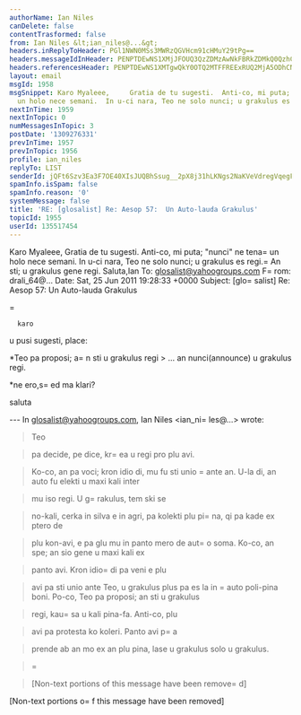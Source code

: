 ```yaml
---
authorName: Ian Niles
canDelete: false
contentTrasformed: false
from: Ian Niles &lt;ian_niles@...&gt;
headers.inReplyToHeader: PGl1NWN0MSs3MWRzQGVHcm91cHMuY29tPg==
headers.messageIdInHeader: PENPTDEwNS1XMjJFOUQ3QzZDMzAwNkFBRkZDMkQ0QzhCNTYwQHBoeC5nYmw+
headers.referencesHeader: PENPTDEwNS1XMTgwQkY0OTQ2MTFFREExRUQ2MjA5ODhCNTIwQHBoeC5nYmw+LDxpdTVjdDErNzFkc0BlR3JvdXBzLmNvbT4=
layout: email
msgId: 1958
msgSnippet: Karo Myaleee,     Gratia de tu sugesti.  Anti-co, mi puta; nunci ne tena
  un holo nece semani.  In u-ci nara, Teo ne solo nunci; u grakulus es regi.  An sti;
nextInTime: 1959
nextInTopic: 0
numMessagesInTopic: 3
postDate: '1309276331'
prevInTime: 1957
prevInTopic: 1956
profile: ian_niles
replyTo: LIST
senderId: jQFt6Szv3Ea3F7OE40XIsJUQBhSsug__2pX8j31hLKNgs2NaKVeVdregVqegF1gvGWEW_05HmJk26rcfiTRQQHk2gCVdjRtU
spamInfo.isSpam: false
spamInfo.reason: '0'
systemMessage: false
title: 'RE: [glosalist] Re: Aesop 57:  Un Auto-lauda Grakulus'
topicId: 1955
userId: 135517454
---
```



Karo Myaleee,     Gratia de tu sugesti.  Anti-co, mi puta; "nunci" ne tena=
 un holo nece semani.  In u-ci nara, Teo ne solo nunci; u grakulus es regi.=
  An sti; u grakulus gene regi. Saluta,Ian
 To: glosalist@yahoogroups.com
F=
rom: drali_64@...
Date: Sat, 25 Jun 2011 19:28:33 +0000
Subject: [glo=
salist] Re: Aesop 57:  Un Auto-lauda Grakulus


















 



  


 =
   
      
      
      karo 

u pusi sugesti, place:



*Teo pa proposi; a=
n sti u grakulus regi > ... an nunci(announce) u grakulus  regi.

*ne ero,s=
ed ma klari?

saluta



--- In glosalist@yahoogroups.com, Ian Niles <ian_ni=
les@...> wrote:

>

> 

> 

> 

> 

> 

> 

> Teo

> pa decide, pe dice, kr=
ea u regi pro plu avi. 

> Ko-co, an pa voci; kron idio di, mu fu sti unio =
ante an.  U-la di, an auto fu elekti u maxi kali inter

> mu iso regi.  U g=
rakulus, tem ski se

> no-kali, cerka in silva e in agri, pa kolekti plu pi=
na, qi pa kade ex ptero de

> plu kon-avi, e pa glu mu in panto mero de aut=
o soma.  Ko-co, an spe; an sio gene u maxi kali ex

> panto avi.  Kron idio=
 di pa veni e plu

> avi pa sti unio ante Teo, u grakulus plus pa es la in =
auto poli-pina boni.  Po-co, Teo pa proposi; an sti u grakulus

> regi, kau=
sa u kali pina-fa.  Anti-co, plu

> avi pa protesta ko koleri.  Panto avi p=
a

> prende ab an mo ex an plu pina, lase u grakulus solo u grakulus.  

> =


>  		 	   		  

> 

> [Non-text portions of this message have been remove=
d]

>





    
     

    
    






   		 	   		  

[Non-text portions o=
f this message have been removed]


